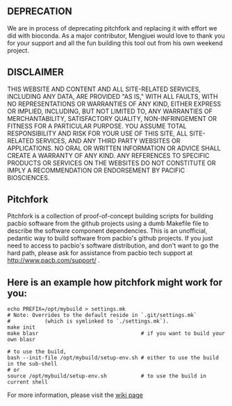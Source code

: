 DEPRECATION
-----------
We are in process of deprecating pitchfork and replacing it with effort we did
with bioconda. As a major contributor, Mengjuei would love to thank you for
your support and all the fun building this tool out from his own weekend
project.

DISCLAIMER
----------
THIS WEBSITE AND CONTENT AND ALL SITE-RELATED SERVICES, INCLUDING ANY DATA, ARE PROVIDED "AS IS," WITH ALL FAULTS, WITH NO REPRESENTATIONS OR WARRANTIES OF ANY KIND, EITHER EXPRESS OR IMPLIED, INCLUDING, BUT NOT LIMITED TO, ANY WARRANTIES OF MERCHANTABILITY, SATISFACTORY QUALITY, NON-INFRINGEMENT OR FITNESS FOR A PARTICULAR PURPOSE. YOU ASSUME TOTAL RESPONSIBILITY AND RISK FOR YOUR USE OF THIS SITE, ALL SITE-RELATED SERVICES, AND ANY THIRD PARTY WEBSITES OR APPLICATIONS. NO ORAL OR WRITTEN INFORMATION OR ADVICE SHALL CREATE A WARRANTY OF ANY KIND. ANY REFERENCES TO SPECIFIC PRODUCTS OR SERVICES ON THE WEBSITES DO NOT CONSTITUTE OR IMPLY A RECOMMENDATION OR ENDORSEMENT BY PACIFIC BIOSCIENCES.

Pitchfork
---------
Pitchfork is a collection of proof-of-concept building scripts for building pacbio software from the github projects using a dumb Makefile file to describe the software component dependencies. This is an unofficial, pedantic way to build software from pacbio's github projects. If you just need to access to pacbio's software distribution, and don't want to go the hard path, please ask for assistance from pacbio tech support at http://www.pacb.com/support/ .

## Here is an example how pitchfork might work for you:

    echo PREFIX=/opt/mybuild > settings.mk
    # Note: Overrides to the default reside in `.git/settings.mk`
    #           (which is symlinked to `./settings.mk`).
    make init
    make blasr                                 # if you want to build your own blasr

    # to use the build,
    bash --init-file /opt/mybuild/setup-env.sh # either to use the build in the sub-shell
    # or
    source /opt/mybuild/setup-env.sh           # to use the build in current shell


For more information, please visit the [wiki page](https://github.com/PacificBiosciences/pitchfork/wiki)
